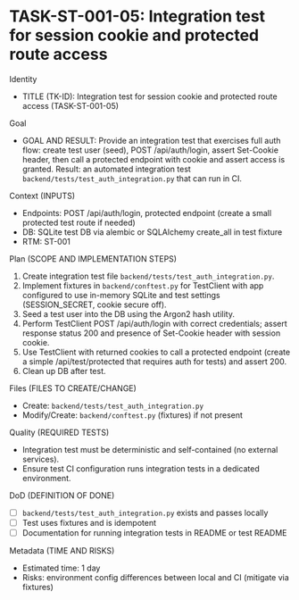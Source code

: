 # TASK-ST-001-05: Integration test for session cookie and protected route access

Identity
- TITLE (TK-ID): Integration test for session cookie and protected route access (TASK-ST-001-05)

Goal
- GOAL AND RESULT: Provide an integration test that exercises full auth flow: create test user (seed), POST /api/auth/login, assert Set-Cookie header, then call a protected endpoint with cookie and assert access is granted. Result: an automated integration test `backend/tests/test_auth_integration.py` that can run in CI.

Context (INPUTS)
- Endpoints: POST /api/auth/login, protected endpoint (create a small protected test route if needed)
- DB: SQLite test DB via alembic or SQLAlchemy create_all in test fixture
- RTM: ST-001

Plan (SCOPE AND IMPLEMENTATION STEPS)
1. Create integration test file `backend/tests/test_auth_integration.py`.
2. Implement fixtures in `backend/conftest.py` for TestClient with app configured to use in-memory SQLite and test settings (SESSION_SECRET, cookie secure off).
3. Seed a test user into the DB using the Argon2 hash utility.
4. Perform TestClient POST /api/auth/login with correct credentials; assert response status 200 and presence of Set-Cookie header with session cookie.
5. Use TestClient with returned cookies to call a protected endpoint (create a simple /api/test/protected that requires auth for tests) and assert 200.
6. Clean up DB after test.

Files (FILES TO CREATE/CHANGE)
- Create: `backend/tests/test_auth_integration.py`
- Modify/Create: `backend/conftest.py` (fixtures) if not present

Quality (REQUIRED TESTS)
- Integration test must be deterministic and self-contained (no external services).
- Ensure test CI configuration runs integration tests in a dedicated environment.

DoD (DEFINITION OF DONE)
- [ ] `backend/tests/test_auth_integration.py` exists and passes locally
- [ ] Test uses fixtures and is idempotent
- [ ] Documentation for running integration tests in README or test README

Metadata (TIME AND RISKS)
- Estimated time: 1 day
- Risks: environment config differences between local and CI (mitigate via fixtures)
